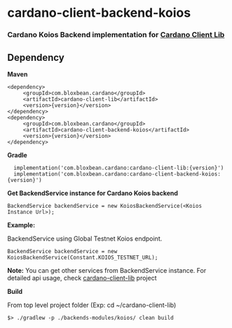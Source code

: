 # cardano-client-backend-koios

### Cardano Koios Backend implementation for [Cardano Client Lib](https://github.com/bloxbean/cardano-client-lib)

## Dependency

**Maven**

```
<dependency>
     <groupId>com.bloxbean.cardano</groupId>
     <artifactId>cardano-client-lib</artifactId>
     <version>{version}</version>
</dependency>
<dependency>
     <groupId>com.bloxbean.cardano</groupId>
     <artifactId>cardano-client-backend-koios</artifactId>
     <version>{version}</version>
</dependency>
```

**Gradle**

```
  implementation('com.bloxbean.cardano:cardano-client-lib:{version}')
  implementation('com.bloxbean.cardano:cardano-client-backend-koios:{version}')
```

**Get BackendService instance for Cardano Koios backend**

```
BackendService backendService = new KoiosBackendService(<Koios Instance Url>);
```

**Example:**

BackendService using Global Testnet Koios endpoint.

```
BackendService backendService = new KoiosBackendService(Constant.KOIOS_TESTNET_URL);
```

**Note:** You can get other services from BackendService instance. For detailed api usage, check [cardano-client-lib](https://github.com/bloxbean/cardano-client-lib) project

**Build**

From top level project folder (Exp: cd ~/cardano-client-lib)

```
$> ./gradlew -p ./backends-modules/koios/ clean build
```
